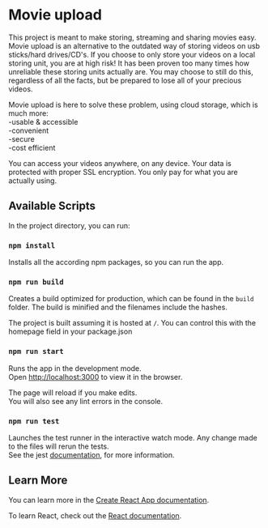 # Movie upload

This project is meant to make storing, streaming and sharing movies easy. Movie upload is an alternative to the outdated way of storing videos on usb sticks/hard drives/CD's. If you choose to only store your videos on a local storing unit, you are at high risk! It has been proven too many times how unreliable these storing units actually are. You may choose to still do this, regardless of all the facts, but be prepared to lose all of your precious videos.

Movie upload is here to solve these problem, using cloud storage, which is much more:\
-usable & accessible\
-convenient\
-secure\
-cost efficient

You can access your videos anywhere, on any device. Your data is protected with proper SSL encryption. You only pay for what you are actually using.

## Available Scripts

In the project directory, you can run:

### `npm install`

Installs all the according npm packages, so you can run the app.

### `npm run build`

Creates a build optimized for production, which can be found in the `build` folder.
The build is minified and the filenames include the hashes.

The project is built assuming it is hosted at `/`.
You can control this with the homepage field in your package.json

### `npm run start`

Runs the app in the development mode.\
Open [http://localhost:3000](http://localhost:3000) to view it in the browser.

The page will reload if you make edits.\
You will also see any lint errors in the console.

### `npm run test`

Launches the test runner in the interactive watch mode. Any change made to the files will rerun the tests.\
See the jest [documentation](https://jestjs.io/ro/docs/getting-started), for more information.


## Learn More

You can learn more in the [Create React App documentation](https://facebook.github.io/create-react-app/docs/getting-started).

To learn React, check out the [React documentation](https://reactjs.org/).
